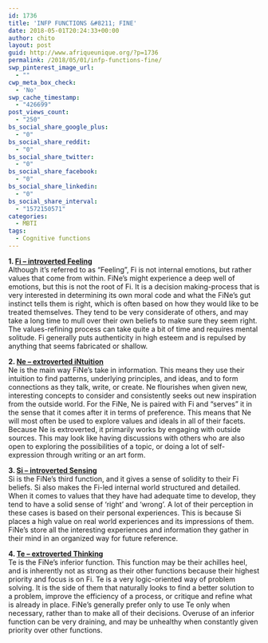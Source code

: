 ```yaml
---
id: 1736
title: 'INFP FUNCTIONS &#8211; FINE'
date: 2018-05-01T20:24:33+00:00
author: chito
layout: post
guid: http://www.afriqueunique.org/?p=1736
permalink: /2018/05/01/infp-functions-fine/
swp_pinterest_image_url:
  - ""
cwp_meta_box_check:
  - 'No'
swp_cache_timestamp:
  - "426699"
post_views_count:
  - "250"
bs_social_share_google_plus:
  - "0"
bs_social_share_reddit:
  - "0"
bs_social_share_twitter:
  - "0"
bs_social_share_facebook:
  - "0"
bs_social_share_linkedin:
  - "0"
bs_social_share_interval:
  - "1572150571"
categories:
  - MBTI
tags:
  - Cognitive functions
---
```

**1. [Fi &#8211; introverted Feeling](https://www.afriqueunique.org/fi-introverted-feeling/)**  
Although it’s referred to as “Feeling”, Fi is not internal emotions, but rather values that come from within. FiNe’s might experience a deep well of emotions, but this is not the root of Fi. It is a decision making-process that is very interested in determining its own moral code and what the FiNe’s gut instinct tells them is right, which is often based on how they would like to be treated themselves. They tend to be very considerate of others, and may take a long time to mull over their own beliefs to make sure they seem right. The values-refining process can take quite a bit of time and requires mental solitude. Fi generally puts authenticity in high esteem and is repulsed by anything that seems fabricated or shallow.

**2. [Ne &#8211; extroverted iNtuition](https://www.afriqueunique.org/ne-extroverted-intuition/)**  
Ne is the main way FiNe’s take in information. This means they use their intuition to find patterns, underlying principles, and ideas, and to form connections as they talk, write, or create. Ne flourishes when given new, interesting concepts to consider and consistently seeks out new inspiration from the outside world. For the FiNe, Ne is paired with Fi and “serves” it in the sense that it comes after it in terms of preference. This means that Ne will most often be used to explore values and ideals in all of their facets. Because Ne is extroverted, it primarily works by engaging with outside sources. This may look like having discussions with others who are also open to exploring the possibilities of a topic, or doing a lot of self-expression through writing or an art form.&nbsp;

**3. [Si &#8211; introverted Sensing](https://www.afriqueunique.org/?s=si)**  
Si is the FiNe’s third function, and it gives a sense of solidity to their Fi beliefs. Si also makes the Fi-led internal world structured and detailed. When it comes to values that they have had adequate time to develop, they tend to have a solid sense of ‘right’ and ‘wrong’. A lot of their perception in these cases is based on their personal experiences. This is because Si places a high value on real world experiences and its impressions of them. FiNe’s store all the interesting experiences and information they gather in their mind in an organized way for future reference.&nbsp;

**4. [Te &#8211; extroverted Thinking](https://www.afriqueunique.org/?s=te)**  
Te is the FiNe’s inferior function. This function may be their achilles heel, and is inherently not as strong as their other functions because their highest priority and focus is on Fi. Te is a very logic-oriented way of problem solving. It is the side of them that naturally looks to find a better solution to a problem, improve the efficiency of a process, or critique and refine what is already in place. FiNe’s generally prefer only to use Te only when necessary, rather than to make all of their decisions. Overuse of an inferior function can be very draining, and may be unhealthy when constantly given priority over other functions.
